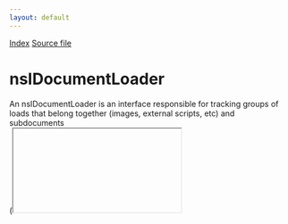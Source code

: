 ```yaml
---
layout: default
---
```

<div id='links'><a href="../index.html">Index</a>
<a href="http://dxr.mozilla.org/mozilla-central/source/uriloader/base/nsIDocumentLoader.idl">Source file</a>
</div>

# nsIDocumentLoader #
  
An nsIDocumentLoader is an interface responsible for tracking groups of  
loads that belong together (images, external scripts, etc) and subdocuments  
(<iframe>, <frame>, etc). It is also responsible for sending  
nsIWebProgressListener notifications.  
XXXbz this interface should go away, we think...  
  

## Methods ##

### stop() ###

## Attributes ##

### container ###

### loadGroup ###

### documentChannel ###
